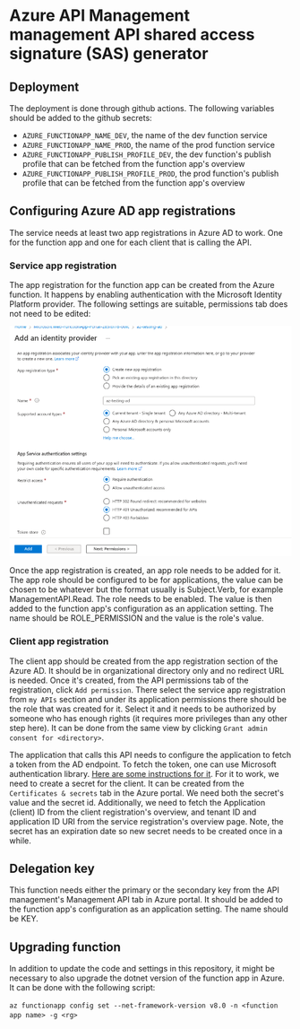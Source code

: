 # Azure API Management management API shared access signature (SAS) generator

## Deployment
The deployment is done through github actions. The following variables should be added to the github secrets:
* `AZURE_FUNCTIONAPP_NAME_DEV`, the name of the dev function service
* `AZURE_FUNCTIONAPP_NAME_PROD`, the name of the prod function service
* `AZURE_FUNCTIONAPP_PUBLISH_PROFILE_DEV`, the dev function's publish profile that can be fetched from the function app's overview
* `AZURE_FUNCTIONAPP_PUBLISH_PROFILE_PROD`, the prod function's publish profile that can be fetched from the function app's overview

## Configuring Azure AD app registrations
The service needs at least two app registrations in Azure AD to work. One for the function app and one for each client that is calling the API.

### Service app registration
The app registration for the function app can be created from the Azure function. It happens by enabling authentication with the Microsoft Identity Platform provider. The following settings are suitable, permissions tab does not need to be edited:

![Example](docs/function-app-registration.PNG)

Once the app registration is created, an app role needs to be added for it. The app role should be configured to be for applications, the value can be chosen to be whatever but the format usually is Subject.Verb, for example ManagementAPI.Read. The role needs to be enabled. The value is then added to the function app's configuration as an application setting. The name should be ROLE_PERMISSION and the value is the role's value.


### Client app registration
The client app should be created from the app registration section of the Azure AD. It should be in organizational directory only and no redirect URL is needed. Once it's created, from the API permissions tab of the registration, click `Add permission`. There select the service app registration from `my APIs` section and under its application permissions there should be the role that was created for it. Select it and it needs to be authorized by someone who has enough rights (it requires more privileges than any other step here). It can be done from the same view by clicking `Grant admin consent for <directory>`.

The application that calls this API needs to configure the application to fetch a token from the AD endpoint. To fetch the token, one can use Microsoft authentication library. [Here are some instructions for it](https://docs.microsoft.com/en-us/azure/active-directory/develop/scenario-daemon-app-configuration?tabs=dotnet). For it to work, we need to create a secret for the client. It can be created from the `Certificates & secrets` tab in the Azure portal. We need both the secret's value and the secret id. Additionally, we need to fetch the Application (client) ID from the client registration's overview, and tenant ID and application ID URI from the service registration's overview page. Note, the secret has an expiration date so new secret needs to be created once in a while.

## Delegation key
This function needs either the primary or the secondary key from the API management's Management API tab in Azure portal. It should be added to the function app's configuration as an application setting. The name should be KEY.

## Upgrading function
In addition to update the code and settings in this repository, it might be necessary to also upgrade the dotnet version of the function app in Azure. It can be done with the following script:

`az functionapp config set --net-framework-version v8.0 -n <function app name> -g <rg>`
